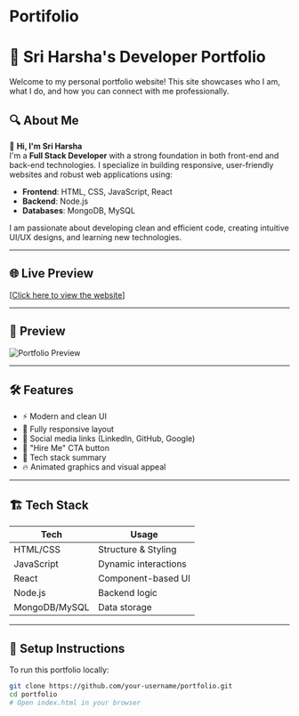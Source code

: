 # Portifolio
# 💼 Sri Harsha's Developer Portfolio

Welcome to my personal portfolio website! This site showcases who I am, what I do, and how you can connect with me professionally.

## 🔍 About Me

👋 **Hi, I'm Sri Harsha**  
I'm a **Full Stack Developer** with a strong foundation in both front-end and back-end technologies. I specialize in building responsive, user-friendly websites and robust web applications using:

- **Frontend**: HTML, CSS, JavaScript, React  
- **Backend**: Node.js  
- **Databases**: MongoDB, MySQL

I am passionate about developing clean and efficient code, creating intuitive UI/UX designs, and learning new technologies.

---

## 🌐 Live Preview

[[Click here to view the website](https://68706f34d347e364dc9027ea--vocal-torte-226e44.netlify.app/)]

---

## 📸 Preview

![Portfolio Preview](./45030c82-8807-4a93-8c79-95d1d57a0eac.png)

---

## 🛠️ Features

- ⚡ Modern and clean UI
- 📱 Fully responsive layout
- 🔗 Social media links (LinkedIn, GitHub, Google)
- 💬 "Hire Me" CTA button
- 🧠 Tech stack summary
- 🔥 Animated graphics and visual appeal

---

## 🏗️ Tech Stack

| Tech          | Usage                |
|---------------|----------------------|
| HTML/CSS      | Structure & Styling  |
| JavaScript    | Dynamic interactions |
| React         | Component-based UI   |
| Node.js       | Backend logic        |
| MongoDB/MySQL | Data storage         |

---

## 🚀 Setup Instructions

To run this portfolio locally:

```bash
git clone https://github.com/your-username/portfolio.git
cd portfolio
# Open index.html in your browser
